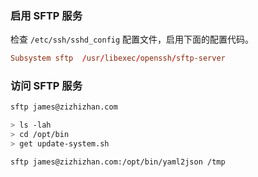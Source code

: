 

### 启用 SFTP 服务

检查 `/etc/ssh/sshd_config` 配置文件，启用下面的配置代码。

```conf
Subsystem sftp	/usr/libexec/openssh/sftp-server
```

### 访问 SFTP 服务

```bash
sftp james@zizhizhan.com

> ls -lah
> cd /opt/bin
> get update-system.sh
```

`sftp james@zizhizhan.com:/opt/bin/yaml2json /tmp`
